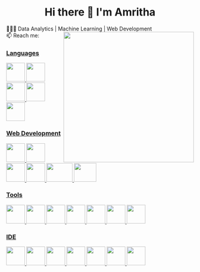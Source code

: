 
<h1 align="center"> Hi there 👋 I'm Amritha</a> </h1>

👨🏻‍💻 Data Analytics | Machine Learning | Web Development  <img src="https://www.pngarts.com/files/3/Technology-Free-PNG-Image.png" min-width="350px" max-width="350px" width="350px" align="right"><br>
📫 Reach me: <a href="linkedin.com/in/amritha174/" target="blank"><img align="center" src="https://raw.githubusercontent.com/rahuldkjain/github-profile-readme-generator/master/src/images/icons/Social/linked-in-alt.svg" height="12" width="26" /><br>


### Languages
<img height="50" width="50" src="https://img.icons8.com/color/48/000000/python.png" />  <img height="50" width="50" src="https://img.icons8.com/color/48/000000/java-coffee-cup-logo.png" />  <img height="50" width="50" src="https://img.icons8.com/color/48/000000/mysql-logo.png"/>  <img height="50" width="50" src="https://img.icons8.com/color/48/000000/c-plus-plus-logo.png" />  <img height="50" width="50" src="https://img.icons8.com/color/48/000000/c-programming.png" />  

### Web Development
<img height="50" width="50" src="https://img.icons8.com/color/48/000000/html-5.png" />  <img height="50" width="50" src="https://img.icons8.com/color/48/000000/css3.png" />  <img height="50" width="50" src="https://img.icons8.com/color/48/000000/javascript.png"/>  <img height="50" width="50" src="https://img.icons8.com/color/48/000000/react-native.png"/>  <img height="50" width="70" src="https://logos-download.com/wp-content/uploads/2016/09/Node_logo_NodeJS.png"/>  <img height="50" width="60" src="https://www.iexcel-technologies.com/wp-content/uploads/2020/03/django-logo.png"/>

### Tools 
 <img height="50" width="50" src="https://upload.wikimedia.org/wikipedia/commons/thumb/c/cf/New_Power_BI_Logo.svg/1200px-New_Power_BI_Logo.svg.png"/> <img height="50" width="50" src="https://icon.icepanel.io/Technology/svg/Postman.svg"/> <img height="50" width="50" src="https://icon.icepanel.io/Technology/svg/Git.svg"/> <img height="50" src="https://icon.icepanel.io/Technology/png-shadow-512/GitHub-Codespaces.png" /> <img height="50" src="https://www.wkhub.com/wp-content/cache/thumbnails/2018/05/StarUML-560x420-c.png" /> <img height="50" src="https://icon.icepanel.io/Technology/svg/MATLAB.svg" />  <img height="50" src="https://img.icons8.com/color/480/null/notion--v1.png" />

### IDE 
<img height="50" width="50" src="https://img.icons8.com/color/48/000000/visual-studio-code-2019.png"/>  <img height="50" width="50" src="https://docs.sublimetext.io/logo.svg"/>  <img height="50" width="50" src="https://pydata.org/wp-content/uploads/2016/07/jupyter-logo-300.png"/>  <img height="50" width="50" src="https://brandslogos.com/wp-content/uploads/images/gitlab-logo.png"/> <img height="50" width="50" src="https://www.themachinelearners.com/wp-content/uploads/2020/05/colab_favicon_256px.png"/> <img height="50" width="50" src="https://img.icons8.com/color/48/000000/pycharm.png"/> <img height="50" width="50" src="https://icon.icepanel.io/Technology/svg/SQL-Developer.svg"/> 

